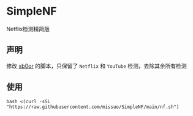 # SimpleNF
Netflix检测精简版

## 声明
修改 [xb0or](https://github.com/xb0or/nftest) 的脚本，只保留了 `Netflix` 和 `YouTube` 检测，去除其余所有检测

## 使用
```shell
bash <(curl -sSL "https://raw.githubusercontent.com/missuo/SimpleNF/main/nf.sh")
```
